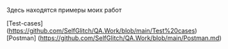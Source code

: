 Здесь находятся примеры моих работ

[Test-cases] (https://github.com/SelfGlitch/QA.Work/blob/main/Test%20cases)
[Postman] (https://github.com/SelfGlitch/QA.Work/blob/main/Postman.md)
